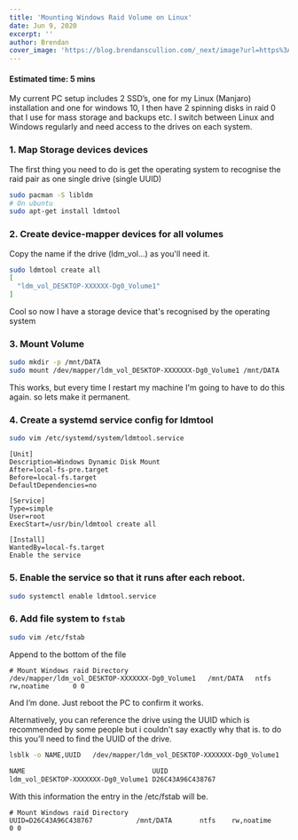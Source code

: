 ```yaml
---
title: 'Mounting Windows Raid Volume on Linux'
date: Jun 9, 2020
excerpt: ''
author: Brendan
cover_image: 'https://blog.brendanscullion.com/_next/image?url=https%3A%2F%2Fcdn.hashnode.com%2Fres%2Fhashnode%2Fimage%2Funsplash%2FGNyjCePVRs8%2Fupload%2Fv1652106549467%2FmESFQUaRV.jpeg%3Fw%3D1600%26h%3D840%26fit%3Dcrop%26crop%3Dentropy%26auto%3Dcompress%2Cformat%26format%3Dwebp&w=1920&q=75'
---
```

#### Estimated time: 5 mins

My current PC setup includes 2 SSD’s, one for my Linux (Manjaro) installation and one for windows 10, I then have 2 spinning disks in raid 0 that I use for mass storage and backups etc. I switch between Linux and Windows regularly and need access to the drives on each system. 

### 1. Map Storage devices devices
The first thing you need to do is get the operating system to recognise the raid pair as one single drive (single UUID)
```bash
sudo pacman -S libldm
# On ubuntu
sudo apt-get install ldmtool
```
### 2. Create device-mapper devices for all volumes
Copy the name if the drive (ldm_vol...) as you'll need it. 
```bash
sudo ldmtool create all
[
  "ldm_vol_DESKTOP-XXXXXX-Dg0_Volume1"
]
```
Cool so now I have a storage device that's recognised by the operating system

### 3. Mount Volume
```bash
sudo mkdir -p /mnt/DATA
sudo mount /dev/mapper/ldm_vol_DESKTOP-XXXXXXX-Dg0_Volume1 /mnt/DATA 
```
This works, but every time I restart my machine I'm going to have to do this again. so lets make it permanent. 

### 4. Create a systemd service config for ldmtool
```bash
sudo vim /etc/systemd/system/ldmtool.service 
```
```
[Unit]
Description=Windows Dynamic Disk Mount
After=local-fs-pre.target
Before=local-fs.target
DefaultDependencies=no

[Service]
Type=simple
User=root
ExecStart=/usr/bin/ldmtool create all

[Install]
WantedBy=local-fs.target
Enable the service
```
### 5. Enable the service so that it runs after each reboot. 
```sh
sudo systemctl enable ldmtool.service
```
### 6. Add file system to `fstab`
```bash
sudo vim /etc/fstab
```
Append to the bottom of the file
```
# Mount Windows raid Directory
/dev/mapper/ldm_vol_DESKTOP-XXXXXXX-Dg0_Volume1   /mnt/DATA   ntfs  rw,noatime      0 0
```
And I’m done. Just reboot the PC to confirm it works.

Alternatively, you can reference the drive using the UUID which is recommended by some people but i couldn't say exactly why that is. to do this you’ll need to find the UUID of the drive.
```bash
lsblk -o NAME,UUID   /dev/mapper/ldm_vol_DESKTOP-XXXXXXX-Dg0_Volume1
                                                                                                                             
NAME                                UUID
ldm_vol_DESKTOP-XXXXXXX-Dg0_Volume1 D26C43A96C438767
```
With this information the entry in the /etc/fstab will be.
```
# Mount Windows raid Directory
UUID=D26C43A96C438767           /mnt/DATA       ntfs    rw,noatime      0 0
```